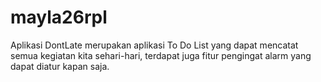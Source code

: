 # mayla26rpl

Aplikasi DontLate merupakan aplikasi To Do List yang dapat mencatat semua kegiatan kita sehari-hari, terdapat juga fitur pengingat
alarm yang dapat diatur kapan saja.

